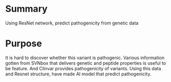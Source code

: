 # Summary
Using ResNet network, predict pathogenicity from genetic data

# Purpose
It is hard to discover whether this variant is pathogenic. Various information gotten from SVNbox that delivers genetic and peptide properties is useful to be feature.
And Clinvar provides pathogenicity of variants. Using this data and Resnet structure, have made AI model that predict pathogenicity.
